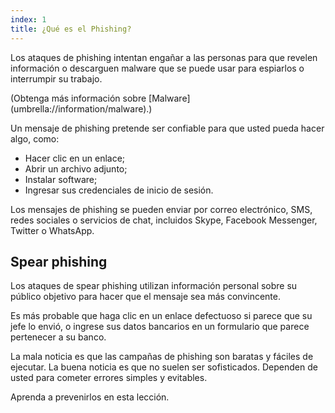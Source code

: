 ```yaml
---
index: 1
title: ¿Qué es el Phishing?
---
```

Los ataques de phishing intentan engañar a las personas para que revelen información o descarguen malware que se puede usar para espiarlos o interrumpir su trabajo.

(Obtenga más información sobre [Malware] (umbrella://information/malware).)

Un mensaje de phishing pretende ser confiable para que usted pueda hacer algo, como:

*   Hacer clic en un enlace;
*   Abrir un archivo adjunto;
*   Instalar software;
*   Ingresar sus credenciales de inicio de sesión.

Los mensajes de phishing se pueden enviar por correo electrónico, SMS, redes sociales o servicios de chat, incluidos Skype, Facebook Messenger, Twitter o WhatsApp.

## Spear phishing

Los ataques de spear phishing utilizan información personal sobre su público objetivo para hacer que el mensaje sea más convincente.

Es más probable que haga clic en un enlace defectuoso si parece que su jefe lo envió, o ingrese sus datos bancarios en un formulario que parece pertenecer a su banco.

La mala noticia es que las campañas de phishing son baratas y fáciles de ejecutar. La buena noticia es que no suelen ser sofisticados. Dependen de usted para cometer errores simples y evitables.

Aprenda a prevenirlos en esta lección.